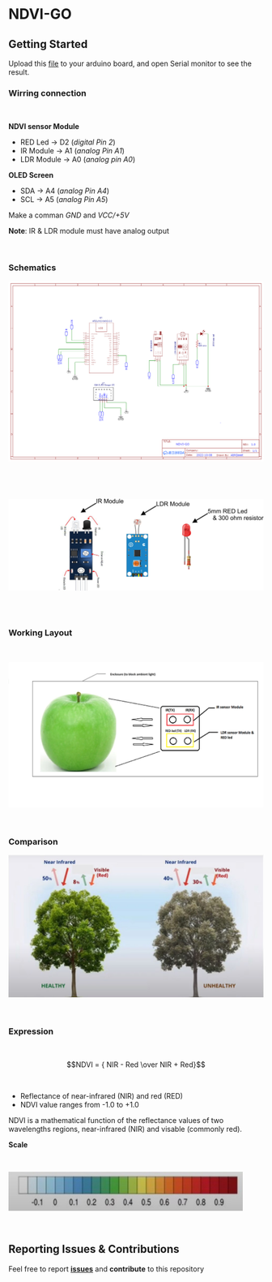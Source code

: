 # NDVI-GO

## Getting Started

Upload this [file](main.ino) to your arduino board, and open Serial monitor to see the result. <br/>


### Wirring connection
<br/>

**NDVI sensor Module**

* RED Led  ->  D2 (_digital Pin 2_)
* IR Module ->  A1 (_analog Pin A1_)
* LDR Module ->  A0 (_analog pin A0_)

**OLED Screen**

* SDA  ->  A4 (_analog Pin A4_)
* SCL ->  A5 (_analog Pin A5_)
 
 Make a comman _GND_ and _VCC/+5V_
 
 **Note**: IR & LDR module must have analog output
 
<br/>



### Schematics

![img1](/Assets/Schematic_NDVI-GO_2022-10-08.png)

<br/>

#

![img1](/Assets/components.png)

<br/>

#

### Working Layout

<br/>

![img1](/Assets/NDV-Sensor-demo.png)


<br/>


### Comparison

![img1](/Assets/NDVi-plant-illustration-comparison.jpg)

<br/>


### Expression

<br/>

<!-- using MathJax library -->

$$NDVI = { NIR  -  Red \over NIR  +  Red}$$

<br/>

* Reflectance of near-infrared (NIR) and red (RED)
* NDVI value ranges from -1.0 to +1.0

NDVI is a mathematical function of the reflectance values of two wavelengths regions, near-infrared (NIR) and visable (commonly red).


**Scale**

<br/>

![img1](/Assets/NDVI-scale.jpg)

<br/>

## Reporting Issues & Contributions

Feel free to report <b>[issues](https://github.com/Abhijeetbyte/NDVI-GO/issues/new)</b> and <b>contribute</b> to this repository

<br/>
